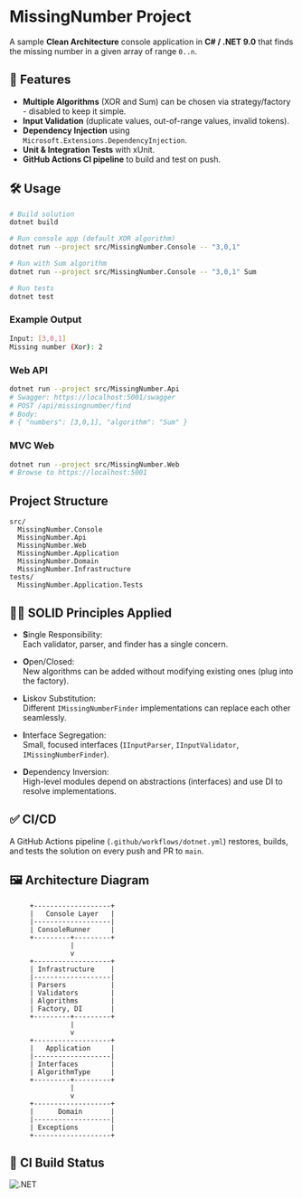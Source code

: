 # MissingNumber Project

A sample **Clean Architecture** console application in **C# / .NET 9.0** that finds the missing number in a given array of range `0..n`.

## 🚀 Features
- **Multiple Algorithms** (XOR and Sum) can be chosen via strategy/factory - disabled to keep it simple.
- **Input Validation** (duplicate values, out-of-range values, invalid tokens).
- **Dependency Injection** using `Microsoft.Extensions.DependencyInjection`.
- **Unit & Integration Tests** with xUnit.
- **GitHub Actions CI pipeline** to build and test on push.

## 🛠️ Usage

```bash
# Build solution
dotnet build

# Run console app (default XOR algorithm)
dotnet run --project src/MissingNumber.Console -- "3,0,1"

# Run with Sum algorithm
dotnet run --project src/MissingNumber.Console -- "3,0,1" Sum

# Run tests
dotnet test
```

### Example Output
```bash
Input: [3,0,1]
Missing number (Xor): 2
```

### Web API
```bash
dotnet run --project src/MissingNumber.Api
# Swagger: https://localhost:5001/swagger
# POST /api/missingnumber/find
# Body:
# { "numbers": [3,0,1], "algorithm": "Sum" }
```

### MVC Web
```bash
dotnet run --project src/MissingNumber.Web
# Browse to https://localhost:5001
```

## Project Structure
```
src/
  MissingNumber.Console
  MissingNumber.Api
  MissingNumber.Web
  MissingNumber.Application
  MissingNumber.Domain
  MissingNumber.Infrastructure
tests/
  MissingNumber.Application.Tests
```


## 🧑‍💻 SOLID Principles Applied

- **S**ingle Responsibility:  
  Each validator, parser, and finder has a single concern.

- **O**pen/Closed:  
  New algorithms can be added without modifying existing ones (plug into the factory).

- **L**iskov Substitution:  
  Different `IMissingNumberFinder` implementations can replace each other seamlessly.

- **I**nterface Segregation:  
  Small, focused interfaces (`IInputParser`, `IInputValidator`, `IMissingNumberFinder`).

- **D**ependency Inversion:  
  High-level modules depend on abstractions (interfaces) and use DI to resolve implementations.

## ✅ CI/CD
A GitHub Actions pipeline (`.github/workflows/dotnet.yml`) restores, builds, and tests the solution on every push and PR to `main`.


## 🖼️ Architecture Diagram
```text
     +-------------------+
     |   Console Layer   |
     |-------------------|
     | ConsoleRunner     |
     +---------+---------+
               |
               v
     +-------------------+
     | Infrastructure    |
     |-------------------|
     | Parsers           |
     | Validators        |
     | Algorithms        |
     | Factory, DI       |
     +---------+---------+
               |
               v
     +-------------------+
     |   Application     |
     |-------------------|
     | Interfaces        |
     | AlgorithmType     |
     +---------+---------+
               |
               v
     +-------------------+
     |      Domain       |
     |-------------------|
     | Exceptions        |
     +-------------------+
```



## 🔖 CI Build Status

![.NET](https://github.com/komsp16/MissingNumber/actions/workflows/dotnet.yml/badge.svg)
